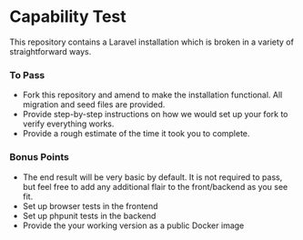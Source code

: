# Capability Test

This repository contains a Laravel installation which is broken in a variety of straightforward ways.

### To Pass

* Fork this repository and amend to make the installation functional. All migration and seed files are provided.
* Provide step-by-step instructions on how we would set up your fork to verify everything works.
* Provide a rough estimate of the time it took you to complete.

### Bonus Points

* The end result will be very basic by default. It is not required to pass, but feel free to add any additional flair 
to the front/backend as you see fit.
* Set up browser tests in the frontend
* Set up phpunit tests in the backend
* Provide the your working version as a public Docker image
